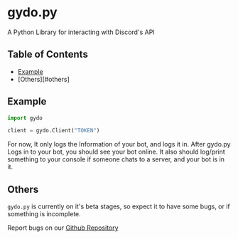 # gydo.py

A Python Library for interacting with Discord's API

## Table of Contents

- [Example](#example)
- [Others][#others]

## Example

```py
import gydo

client = gydo.Client("TOKEN")
```

For now, It only logs the Information of your bot, and logs it in. After gydo.py Logs in to your bot, you should see your bot online. It also should log/print something to your console if someone chats to a server, and your bot is in it.

## Others

`gydo.py` is currently on it's beta stages, so expect it to have some bugs, or if something is incomplete.

Report bugs on our [Github Repository](https://github.com/Gydo-Team/gydo.py/)